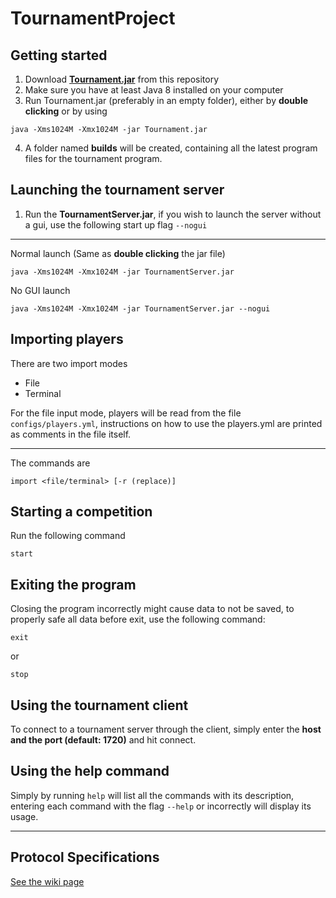 # TournamentProject

## Getting started
1. Download [**Tournament.jar**](https://raw.githubusercontent.com/LOOHP/TournamentProject/master/Tournament.jar) from this repository
2. Make sure you have at least Java 8 installed on your computer
3. Run Tournament.jar (preferably in an empty folder), either by **double clicking** or by using
```
java -Xms1024M -Xmx1024M -jar Tournament.jar
```
4. A folder named **builds** will be created, containing all the latest program files for the tournament program.

## Launching the tournament server
1. Run the **TournamentServer.jar**, if you wish to launch the server without a gui, use the following start up flag `--nogui`
***
Normal launch (Same as **double clicking** the jar file)
```
java -Xms1024M -Xmx1024M -jar TournamentServer.jar
```
No GUI launch
```
java -Xms1024M -Xmx1024M -jar TournamentServer.jar --nogui
```

## Importing players
There are two import modes
- File
- Terminal

For the file input mode, players will be read from the file `configs/players.yml`, instructions on how to use the players.yml are printed as comments in the file itself.
***
The commands are
```
import <file/terminal> [-r (replace)]
```
## Starting a competition
Run the following command
```
start
```

## Exiting the program
Closing the program incorrectly might cause data to not be saved, to properly safe all data before exit, use the following command:
```
exit
```
or
```
stop
```

## Using the tournament client
To connect to a tournament server through the client, simply enter the **host and the port (default: 1720)** and hit connect.

## Using the help command
Simply by running `help` will list all the commands with its description, entering each command with the flag `--help` or incorrectly will display its usage.

***
## Protocol Specifications
[See the wiki page](https://github.com/LOOHP/TournamentProject/wiki/Protocol)
